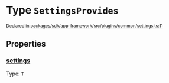 # Type `SettingsProvides`
<sub>Declared in [packages/sdk/app-framework/src/plugins/common/settings.ts:11](https://github.com/dxos/dxos/blob/bfdd5a17b/packages/sdk/app-framework/src/plugins/common/settings.ts#L11)</sub>




## Properties
### [settings](https://github.com/dxos/dxos/blob/bfdd5a17b/packages/sdk/app-framework/src/plugins/common/settings.ts#L12)
Type: <code>T</code>





